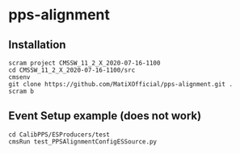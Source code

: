 # pps-alignment

## Installation
```
scram project CMSSW_11_2_X_2020-07-16-1100
cd CMSSW_11_2_X_2020-07-16-1100/src
cmsenv
git clone https://github.com/MatiXOfficial/pps-alignment.git .
scram b
```
## Event Setup example (does not work)
```
cd CalibPPS/ESProducers/test
cmsRun test_PPSAlignmentConfigESSource.py
```